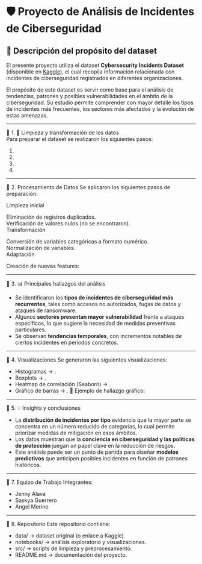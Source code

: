 # 🛡️ Proyecto de Análisis de Incidentes de Ciberseguridad  

## 📌 Descripción del propósito del dataset  
El presente proyecto utiliza el dataset **Cybersecurity Incidents Dataset** (disponible en [Kaggle](https://www.kaggle.com/datasets/huzpsb/cybersecurity-incidents-dataset)), el cual recopila información relacionada con incidentes de ciberseguridad registrados en diferentes organizaciones.  

El propósito de este dataset es servir como base para el análisis de tendencias, patrones y posibles vulnerabilidades en el ámbito de la ciberseguridad. Su estudio permite comprender con mayor detalle los tipos de incidentes más frecuentes, los sectores más afectados y la evolución de estas amenazas.  

---

🔹 1. 🔧 Limpieza y transformación de los datos  
Para preparar el dataset se realizaron los siguientes pasos:  

1.  
2.   
3.  
4.  

---

🔹 2. Procesamiento de Datos
Se aplicaron los siguientes pasos de preparación:

Limpieza inicial

Eliminación de registros duplicados.  
Verificación de valores nulos (no se encontraron).  
Transformación  

Conversión de variables categóricas a formato numérico.  
Normalización de variables.  
Adaptación

Creación de nuevas features:

---

🔹 3. 📊 Principales hallazgos del análisis  
- Se identificaron los **tipos de incidentes de ciberseguridad más recurrentes**, tales como accesos no autorizados, fugas de datos y ataques de ransomware.  
- Algunos **sectores presentan mayor vulnerabilidad** frente a ataques específicos, lo que sugiere la necesidad de medidas preventivas particulares.  
- Se observan **tendencias temporales**, con incrementos notables de ciertos incidentes en periodos concretos.  

---

🔹 4. Visualizaciones
Se generaron las siguientes visualizaciones:
  - Histogramas → .
  - Boxplots → .
  - Heatmap de correlación (Seaborn) → .
  - Gráfico de barras → .
📌 Ejemplo de hallazgo gráfico:

---

🔹 5. 💡 Insights y conclusiones  
- La **distribución de incidentes por tipo** evidencia que la mayor parte se concentra en un número reducido de categorías, lo cual permite priorizar medidas de mitigación en esos ámbitos.  
- Los datos muestran que la **conciencia en ciberseguridad y las políticas de protección** juegan un papel clave en la reducción de riesgos.  
- Este análisis puede ser un punto de partida para diseñar **modelos predictivos** que anticipen posibles incidentes en función de patrones históricos.  

---

🔹 7. Equipo de Trabajo
Integrantes:
* Jenny Alava
* Saskya Guerrero
* Angel Merino

---

🔹 8. Repositorio
Este repositorio contiene:
- data/ → dataset original (o enlace a Kaggle).
- notebooks/ → análisis exploratorio y visualizaciones.
- src/ → scripts de limpieza y preprocesamiento.
- README.md → documentación del proyecto.

